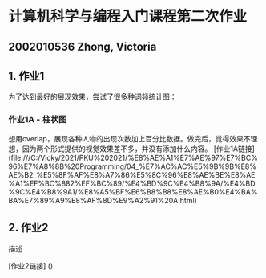 # 计算机科学与编程入门课程第二次作业
## 2002010536 Zhong, Victoria
## 1. 作业1
   为了达到最好的展现效果，尝试了很多种词频统计图：
   
   ### 作业1A - 柱状图
   想用overlap，展现各种人物的出现次数加上百分比数据。做完后，觉得效果不理想，因为两个形式提供的视觉效果差不多，并没有添加什么内容。
   [作业1A链接] (file:///C:/Vicky/2021/PKU%202021/%E8%AE%A1%E7%AE%97%E7%BC%96%E7%A8%8B%20Programming/04_%E7%AC%AC%E5%9B%9B%E8%AE%B2_%E5%8F%AF%E8%A7%86%E5%8C%96%E8%AE%BE%E8%AE%A1%EF%BC%882%EF%BC%89/%E4%BD%9C%E4%B8%9A/%E4%BD%9C%E4%B8%9A1/%E8%A5%BF%E6%B8%B8%E8%AE%B0%E4%BA%BA%E7%89%A9%E8%AF%8D%E9%A2%91%20A.html)
   
   

## 2. 作业2
   描述
   
   [作业2链接] ()
